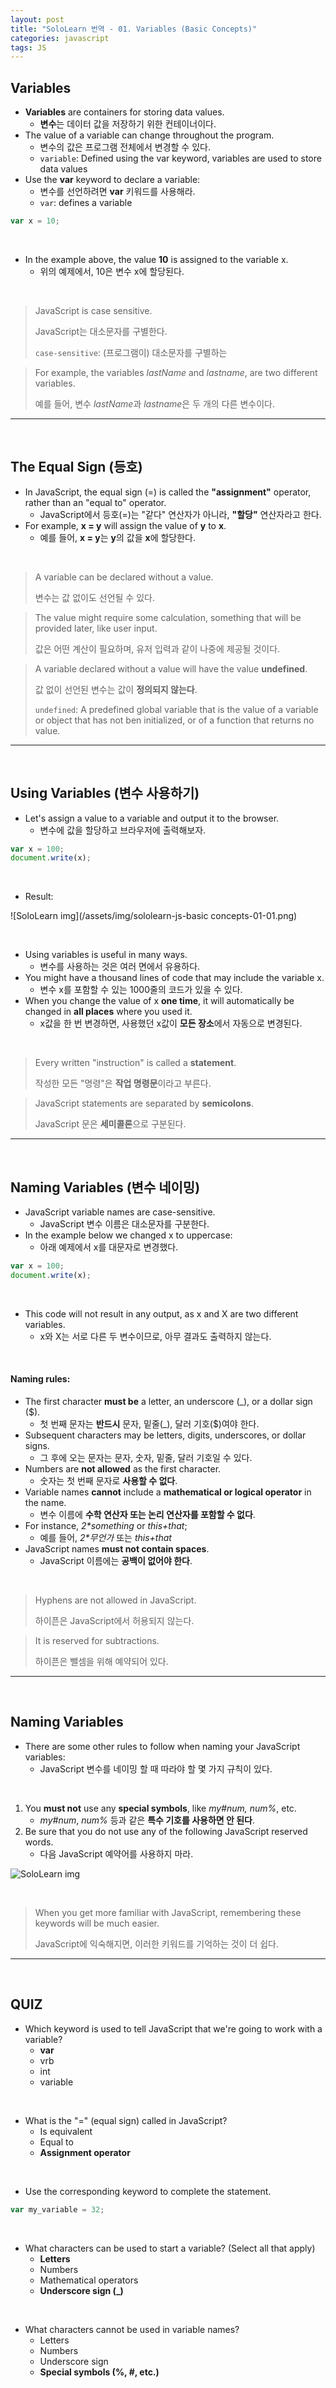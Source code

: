 ```yaml
---
layout: post
title: "SoloLearn 번역 - 01. Variables (Basic Concepts)"
categories: javascript
tags: JS
---
```


## Variables

- **Variables** are containers for storing data values.
  - **변수**는 데이터 값을 저장하기 위한 컨테이너이다.
- The value of a variable can change throughout the program.
  - 변수의 값은 프로그램 전체에서 변경할 수 있다.
  - `variable`: Defined using the var keyword, variables are used to store data values
- Use the **var** keyword to declare a variable:
  - 변수를 선언하려면 **var** 키워드를 사용해라.
  - `var`: defines a variable

```js
var x = 10;
```

<br>

- In the example above, the value **10** is assigned to the variable x.
  - 위의 예제에서, 10은 변수 x에 할당된다.

<br>

> JavaScript is case sensitive.
>
> JavaScript는 대소문자를 구별한다.
>
> `case-sensitive`: (프로그램이) 대소문자를 구별하는

> For example, the variables *lastName* and *lastname*, are two different variables.
>
> 예를 들어, 변수 *lastName*과 *lastname*은 두 개의 다른 변수이다.

------

<br>

## The Equal Sign (등호)

- In JavaScript, the equal sign (=) is called the **"assignment"** operator, rather than an "equal to" operator.
  - JavaScript에서 등호(=)는 "같다" 연산자가 아니라,  **"할당"** 연산자라고 한다.
- For example, **x = y** will assign the value of **y** to **x**.
  - 예를 들어, **x = y**는 **y**의 값을 **x**에 할당한다.

<br>

> A variable can be declared without a value.
>
> 변수는 값 없이도 선언될 수 있다.

> The value might require some calculation, something that will be provided later, like user input.
>
> 값은 어떤 계산이 필요하며, 유저 입력과 같이 나중에 제공될 것이다.

> A variable declared without a value will have the value **undefined**.
>
> 값 없이 선언된 변수는 값이 **정의되지 않는다**.
>
> `undefined`: A predefined global variable that is the value of a variable or object that has not ben initialized, or of a function that returns no value.

------

<br>

## Using Variables (변수 사용하기)

- Let's assign a value to a variable and output it to the browser.
  - 변수에 값을 할당하고 브라우저에 출력해보자.

```js
var x = 100;
document.write(x);
```

<br>

- Result:

![SoloLearn img](/assets/img/sololearn-js-basic concepts-01-01.png)

<br>

- Using variables is useful in many ways.
  - 변수를 사용하는 것은 여러 면에서 유용하다.
- You might have a thousand lines of code that may include the variable x.
  - 변수 x를 포함할 수 있는 1000줄의 코드가 있을 수 있다.
- When you change the value of x **one time**, it will automatically be changed in **all places** where you used it.
  - x값을 한 번 변경하면, 사용했던 x값이 **모든 장소**에서 자동으로 변경된다.

<br>

> Every written "instruction" is called a **statement**.
>
> 작성한 모든 "명령"은 **작업 명령문**이라고 부른다.

> JavaScript statements are separated by **semicolons**.
>
> JavaScript 문은 **세미콜론**으로 구분된다.

------

<br>

## Naming Variables (변수 네이밍)

- JavaScript variable names are case-sensitive.
  - JavaScript 변수 이름은 대소문자를 구분한다.
- In the example below we changed x to uppercase:
  - 아래 예제에서 x를 대문자로 변경했다.

```js
var x = 100;
document.write(x);
```

<br>

- This code will not result in any output, as x and X are two different variables.
  - x와 X는 서로 다른 두 변수이므로, 아무 결과도 출력하지 않는다.

<br>

#### Naming rules:

- The first character **must be** a letter, an underscore (_), or a dollar sign ($).
  - 첫 번째 문자는 **반드시** 문자, 밑줄(_), 달러 기호($)여야 한다.
- Subsequent characters may be letters, digits, underscores, or dollar signs.
  - 그 후에 오는 문자는 문자, 숫자, 밑줄, 달러 기호일 수 있다.
- Numbers are **not allowed** as the first character.
  - 숫자는 첫 번째 문자로 **사용할 수 없다**.
- Variable names **cannot** include a **mathematical or logical operator** in the name.
  - 변수 이름에 **수학 연산자 또는 논리 연산자를 포함할 수 없다**.
- For instance, *2\*something* or *this\+that*;
  - 예를 들어, *2\*무언가* 또는 *this\+that*
- JavaScript names **must not contain spaces**.
  - JavaScript 이름에는 **공백이 없어야 한다**.

<br>

> Hyphens are not allowed in JavaScript.
>
> 하이픈은 JavaScript에서 허용되지 않는다.

> It is reserved for subtractions.
>
> 하이픈은 뺄셈을 위해 예약되어 있다.

------

<br>

## Naming Variables

- There are some other rules to follow when naming your JavaScript variables:
  - JavaScript 변수를 네이밍 할 때 따라야 할 몇 가지 규칙이 있다.

<br>

1. You **must not** use any **special symbols**, like *my#num, num%*, etc.
   - *my#num*, *num%* 등과 같은 **특수 기호를 사용하면 안 된다**.
2. Be sure that you do not use any of the following JavaScript reserved words.
   - 다음 JavaScript 예약어를 사용하지 마라.

![SoloLearn img](/assets/img/sololearn-js-01.png)

<br>

> When you get more familiar with JavaScript, remembering these keywords will be much easier.
>
> JavaScript에 익숙해지면, 이러한 키워드를 기억하는 것이 더 쉽다.

------

<br>

## QUIZ

- Which keyword is used to tell JavaScript that we're going to work with a variable?
  - **var**
  - vrb
  - int
  - variable

<br>

- What is the "=" (equal sign) called in JavaScript?
  - Is equivalent
  - Equal to
  - **Assignment operator**

<br>

- Use the corresponding keyword to complete the statement.

```js
var my_variable = 32;
```

<br>

- What characters can be used to start a variable? (Select all that apply)
  - **Letters**
  - Numbers
  - Mathematical operators
  - **Underscore sign (_)**

<br>

- What characters cannot be used in variable names?
  - Letters
  - Numbers
  - Underscore sign
  - **Special symbols (%, #, etc.)**

<br>